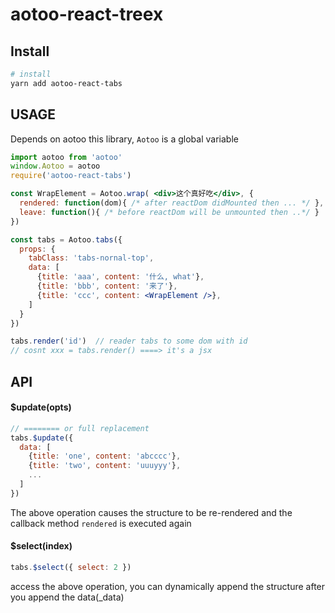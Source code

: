 # aotoo-react-treex

## Install
```bash
# install
yarn add aotoo-react-tabs
```

## USAGE  
Depends on aotoo this library, `Aotoo` is a global variable

```jsx
import aotoo from 'aotoo'
window.Aotoo = aotoo
require('aotoo-react-tabs')

const WrapElement = Aotoo.wrap( <div>这个真好吃</div>, {
  rendered: function(dom){ /* after reactDom didMounted then ... */ },
  leave: function(){ /* before reactDom will be unmounted then ..*/ }
})

const tabs = Aotoo.tabs({
  props: {
    tabClass: 'tabs-nornal-top',
    data: [
      {title: 'aaa', content: '什么, what'},
      {title: 'bbb', content: '来了'},
      {title: 'ccc', content: <WrapElement />},
    ]
  }
})

tabs.render('id')  // reader tabs to some dom with id
// cosnt xxx = tabs.render() ====> it's a jsx
```


## API  
#### $update(opts)
```jsx
// ======== or full replacement
tabs.$update({
  data: [
    {title: 'one', content: 'abcccc'},
    {title: 'two', content: 'uuuyyy'},
    ...
  ]
})
```
The above operation causes the structure to be re-rendered and the callback method `rendered` is executed again  

#### $select(index)
```jsx
tabs.$select({ select: 2 })
``` 
access the above operation, you can dynamically append the structure after you append the data(_data)  
